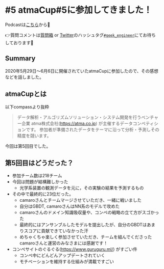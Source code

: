 # #5 atmaCup#5に参加してきました！

Podcastは[こちら](https://anchor.fm/geek-engineer-future/)から🎵

👉質問コメントは[質問箱](https://peing.net/ja/04affd1e18a05d/message) or [Twitter](https://twitter.com/)のハッシュタグ[`#geek_engineer`](https://twitter.com/search?q=%23geek_engineer)にてお待ちしております📮

## Summary

2020年5月29日〜6月6日に開催されていたatmaCupに参加したので、その感想などを話しました。

## atmaCupとは

以下compassより抜粋
> データ解析・アルゴリズムソリューション・システム開発を行うベンチャー企業 atma株式会社(https://atma.co.jp) が主催するデータコンペティションです。
> 参加者が準備されたデータをテーマに沿って分析・予測しその精度を競います。

今回は第5回目でした。

## 第5回目はどうだった？

- 参加チーム数は218チーム
- 今回は問題が結構難しかった
    - 光学系装置の観測データを元に，その実験の結果を予測するもの
- その中で最終的に23位だった。
    - camaroさんとチームマージさせていただき、一緒に戦いました
    - 自分はGBDT, camaroさんはNN系のモデルで攻めた
    - camaroさんのドメイン知識吸収量や、コンペの戦略の立て方がスゴかった
    - 最終的にはアンサンブルしたモデルを提出したが、自分のGBDTはあまりスコアに貢献できていなかった汗
    - めちゃくちゃ楽しく参加させていただき、チームを組んでくださったcamaroさんと運営のみなさまには感謝です！
- コンペサイトのぐるぐる(https://www.guruguru.ml/) がすごい件
    - コンペ中にどんどんアップデートされていく
    - モチベーションを維持する仕組みが満載ですごい
